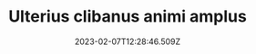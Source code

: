 ---
title: "Ulterius clibanus animi amplus"
date: 2023-02-07T12:28:46.509Z
permalink: "/ulterius-clibanus-animi-amplus/"
---